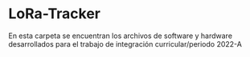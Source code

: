 # LoRa-Tracker
En esta carpeta se encuentran los archivos de software y hardware desarrollados para el trabajo de integración curricular/periodo 2022-A
